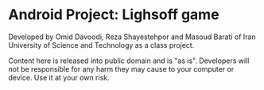 Android Project: Lighsoff game
==============

Developed by Omid Davoodi, Reza Shayestehpor and Masoud Barati of Iran University of Science and Technology
as a class project.

Content here is released into public domain and is "as is". Developers will not be responsible for any harm they
may cause to your computer or device. Use it at your own risk.
